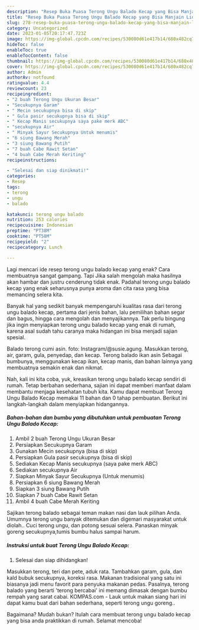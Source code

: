 ```yaml
---
description: "Resep Buka Puasa Terong Ungu Balado Kecap yang Bisa Manjain Lidah"
title: "Resep Buka Puasa Terong Ungu Balado Kecap yang Bisa Manjain Lidah"
slug: 278-resep-buka-puasa-terong-ungu-balado-kecap-yang-bisa-manjain-lidah
category: Uncategorized
date: 2023-01-05T20:17:47.723Z
image: https://img-global.cpcdn.com/recipes/530080d61e417b14/680x482cq70/terong-ungu-balado-kecap-foto-resep-utama.jpg
hideToc: false
enableToc: true
enableTocContent: false
thumbnail: https://img-global.cpcdn.com/recipes/530080d61e417b14/680x482cq70/terong-ungu-balado-kecap-foto-resep-utama.jpg
cover: https://img-global.cpcdn.com/recipes/530080d61e417b14/680x482cq70/terong-ungu-balado-kecap-foto-resep-utama.jpg
author: Admin
authorAv: notfound
ratingvalue: 4.4
reviewcount: 23
recipeingredient:
- "2 buah Terong Ungu Ukuran Besar"
- "Secukupnya Garam"
- " Mecin secukupnya bisa di skip"
- " Gula pasir secukupnya bisa di skip"
- " Kecap Manis secukupnya saya pake merk ABC"
- "secukupnya Air"
- " Minyak Sayur Secukupnya Untuk menumis"
- "6 siung Bawang Merah"
- "3 siung Bawang Putih"
- "7 buah Cabe Rawit Setan"
- "4 buah Cabe Merah Keriting"
recipeinstructions:

- "Selesai dan siap dinikmati!"
categories:
- Resep
tags:
- terong
- ungu
- balado

katakunci: terong ungu balado 
nutrition: 253 calories
recipecuisine: Indonesian
preptime: "PT38M"
cooktime: "PT58M"
recipeyield: "2"
recipecategory: Lunch

---
```



Lagi mencari ide resep terong ungu balado kecap yang enak? Cara membuatnya sangat gampang. Tapi Jika salah mengolah maka hasilnya akan hambar dan justru cenderung tidak enak. Padahal terong ungu balado kecap yang enak seharusnya punya aroma dan cita rasa yang bisa memancing selera kita.


Banyak hal yang sedikit banyak mempengaruhi kualitas rasa dari terong ungu balado kecap, pertama dari jenis bahan, lalu pemilihan bahan segar dan bagus, hingga cara mengolah dan menyajikannya. Tak perlu bingung jika ingin menyiapkan terong ungu balado kecap yang enak di rumah, karena asal sudah tahu caranya maka hidangan ini bisa menjadi sajian spesial.

Balado terong cumi asin. foto: Instagram/@susie.agung. Masukkan terong, air, garam, gula, penyedap, dan kecap. Terong balado ikan asin Sebagai bumbunya, menggunakan kecap ikan, kecap manis, dan bahan lainnya yang membuatnya semakin enak dan nikmat.


Nah, kali ini kita coba, yuk, kreasikan terong ungu balado kecap sendiri di rumah. Tetap berbahan sederhana, sajian ini dapat memberi manfaat dalam membantu menjaga kesehatan tubuh kita. Kamu dapat membuat Terong Ungu Balado Kecap memakai 11 bahan dan 0 tahap pembuatan. Berikut ini langkah-langkah dalam menyiapkan hidangannya.

<!--inarticleads1-->

##### Bahan-bahan dan bumbu yang dibutuhkan untuk pembuatan Terong Ungu Balado Kecap:

1. Ambil 2 buah Terong Ungu Ukuran Besar
1. Persiapkan Secukupnya Garam
1. Gunakan  Mecin secukupnya (bisa di skip)
1. Persiapkan  Gula pasir secukupnya (bisa di skip)
1. Sediakan  Kecap Manis secukupnya (saya pake merk ABC)
1. Sediakan secukupnya Air
1. Siapkan  Minyak Sayur Secukupnya (Untuk menumis)
1. Persiapkan 6 siung Bawang Merah
1. Siapkan 3 siung Bawang Putih
1. Siapkan 7 buah Cabe Rawit Setan
1. Ambil 4 buah Cabe Merah Keriting


Sajikan terong balado sebagai teman makan nasi dan lauk pilihan Anda. Umumnya terong ungu banyak ditemukan dan digemari masyarakat untuk diolah.. Cuci terong ungu, dan potong sesuai selera. Panaskan minyak goreng secukupnya,tumis bumbu halus sampai harum. 

<!--inarticleads2-->

##### Instruksi untuk buat Terong Ungu Balado Kecap:


1. Selesai dan siap dihidangkan!

Masukkan terong, teri dan pete, aduk rata. Tambahkan garam, gula, dan kald bubuk secukupnya, koreksi rasa. Makanan tradisional yang satu ini biasanya jadi menu favorit para penyuka makanan pedas. Pasalnya, terong balado yang berarti &#39;terong bercabai&#39; ini memang dimasak dengan bumbu rempah yang sarat cabai. KOMPAS.com - Lauk untuk makan siang hari ini dapat kamu buat dari bahan sederhana, seperti terong ungu goreng.. 

Bagaimana? Mudah bukan? Itulah cara membuat terong ungu balado kecap yang bisa anda praktikkan di rumah. Selamat mencoba!
